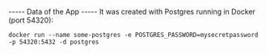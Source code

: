 


----- Data of the App -----
It was created with Postgres running in Docker (port 54320):

    docker run --name some-postgres -e POSTGRES_PASSWORD=mysecretpassword  -p 54320:5432 -d postgres
